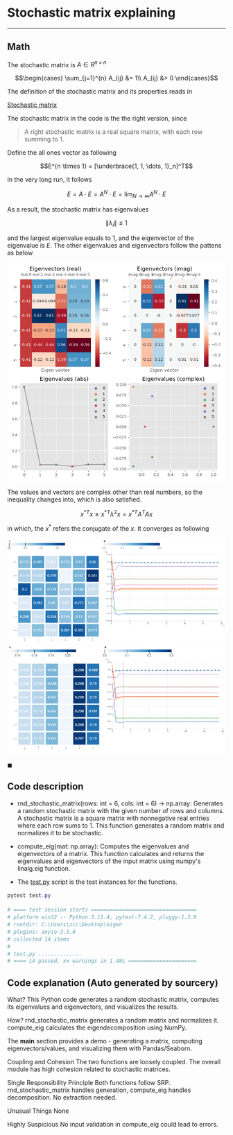# Stochastic matrix explaining

---

## Math
The stochastic matrix is $A \in R^{n \times n}$

$$\begin{cases} \sum_{j=1}^{n} A_{ij} &= 1\\ A_{ij} &> 0 \end{cases}$$


The definition of the stochastic matrix and its properties reads in

[Stochastic matrix](https://en.wikipedia.org/wiki/Stochastic_matrix "Stochastic matrix")

The stochastic matrix in the code is the the right version, since

> A right stochastic matrix is a real square matrix, with each row summing to 1.

Define the all ones vector as following

$$E^{n \times 1} = [\underbrace{1, 1, \dots, 1}_n]^T$$

In the very long run, it follows

$$E = A \cdot E = A^N \cdot E = \lim_{N \rightarrow \infty} A^N \cdot E$$

As a result, the stochastic matrix has eigenvalues

$$\lVert \lambda_i \lVert \le 1$$

and the largest eigenvalue equals to $1$, and the eigenvector of the eigenvalue is $E$.
The other eigenvalues and eigenvectors follow the pattens as below

![demo.png](./img/demo.png "demo.png")

The values and vectors are complex other than real numbers,
so the inequality changes into, which is also satisfied.

$$x^{*T} x \ge x^{*T} \lambda^2 x = x^{*T} A^T A x$$

in which, the $x^*$ refers the conjugate of the $x$.
It converges as following

![converge.png](img/converge.png "converge.png")
![converge-2.png](img/converge-2.png "converge-2.png")

$\blacksquare$


## Code description

- rnd_stochastic_matrix(rows: int = 6, cols: int = 6) -> np.array:
Generates a random stochastic matrix with the given number of rows and columns.
A stochastic matrix is a square matrix with nonnegative real entries where each row sums to 1.
This function generates a random matrix and normalizes it to be stochastic.

- compute_eig(mat: np.array):
Computes the eigenvalues and eigenvectors of a matrix.
This function calculates and returns the eigenvalues and eigenvectors 
of the input matrix using numpy's linalg.eig function.

- The [test.py](./test.py "test.py") script is the test instances for the functions.

```powershell
pytest test.py

# ==== test session starts ==================================
# platform win32 -- Python 3.11.4, pytest-7.4.2, pluggy-1.3.0
# rootdir: C:\Users\zcc\Desktop\eigen
# plugins: anyio-3.5.0
# collected 14 items
#
# test.py ..............
# ==== 14 passed, xx warnings in 1.48s ======================
```

## Code explanation (Auto generated by sourcery)

What?
This Python code generates a random stochastic matrix, computes its eigenvalues and eigenvectors, and visualizes the results.

How?
rnd_stochastic_matrix generates a random matrix and normalizes it. compute_eig calculates the eigendecomposition using NumPy.

The __main__ section provides a demo - generating a matrix, computing eigenvectors/values, and visualizing them with Pandas/Seaborn.

Coupling and Cohesion
The two functions are loosely coupled. The overall module has high cohesion related to stochastic matrices.

Single Responsibility Principle
Both functions follow SRP. rnd_stochastic_matrix handles generation, compute_eig handles decomposition. No extraction needed.

Unusual Things
None

Highly Suspicious
No input validation in compute_eig could lead to errors.
